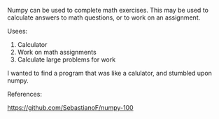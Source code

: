 Numpy can be used to complete math exercises. This may be used to calculate answers to math questions, or to work on an assignment.

Usees:

1. Calculator
2. Work on math assignments
3. Calculate large problems for work



I wanted to find a program that was like a calulator, and stumbled upon numpy.

References:

https://github.com/SebastianoF/numpy-100